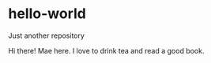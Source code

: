 # hello-world
Just another repository

Hi there! Mae here. I love to drink tea and read a good book.
